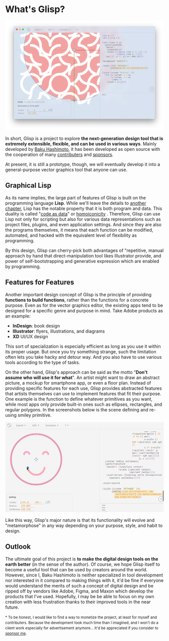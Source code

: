# What's Glisp?

![Screenshot](../_media/screenshot.png)

In short, Glisp is a project to explore **the next-generation design tool that is extremely extensible, flexible, and can be used in various ways**. Mainly developed by [Baku Hashimoto](https://baku89.com), it has been developed as open source with the cooperation of many [contributers](https://github.com/baku89/glisp/graphs/contributors) and [sponsors](https://github.com/sponsors/baku89?o=sd&sc=t).

At present, it is still a prototype, though, we will eventually develop it into a general-purpose vector graphics tool that anyone can use.

## Graphical Lisp

As its name implies, the large part of features of Glisp is built on the programming language **Lisp**. While we'll leave the details to [another chapter](why-lisp), Lisp has the notable property that it is both program and data. This duality is called "[code as data](https://en.wikipedia.org/wiki/Code_as_data)" or [homoiconicity](https://en.wikipedia.org/wiki/Homoiconicity) . Therefore, Glisp can use Lisp not only for scripting but also for various data representations such as project files, plugins, and even application settings. And since they are also the programs themselves, it means that each function can be modified, automated, and hacked with the equivalent level of flexibility as programming.

By this design, Glisp can cherry-pick both advantages of "repetitive, manual approach by hand that direct-manipulation tool likes Illustrator provide, and power of self-bootstrapping and generative expression which are enabled by programming.

## Features for Features

Another important design concept of Glisp is the principle of providing **functions to build functions**, rather than the functions for a concrete purpose. Even as for the vector graphics editor, the existing apps tend to be designed for a specific genre and purpose in mind. Take Adobe products as an example:

- **InDesign**: book design
- **Illustrator**: flyers, illustrations, and diagrams
- **XD** UI/UX design

This sort of specialization is especially efficient as long as you use it within its proper usage. But once you try something strange, such the limitation often lets you take hacky and detour way. And you also have to use various tools according to the type of tasks.

On the other hand, Glisp's approach can be said as the motto "**Don't assume who will use it for what**". An artist might want to draw an abstract picture, a mockup for smartphone app, or even a floor plan. Instead of providing specific features for each use, Glisp provides abstracted features that artists themselves can use to implement features that fit their purpose. One example is the function to define whatever primitives as you want, while most apps only provide built-in ones such as ellipses, rectangles, and regular polygons. In the screenshots below is the scene defining and re-using smiley primitive.

![Defines a smiley primitive](../_media/smikey-primitive.gif)

Like this way, Glisp's major nature is that its functionality will evolve and "metamorphose" in any way depending on your purpose, style, and habit to design.

## Outlook

The ultimate goal of this project is **to make the digital design tools on the earth better** (in the sense of the author). Of course, we hope Glisp itself to become a useful tool that can be used by creators around the world. However, since I, Baku Hashimoto is neither specialized in tool development nor interested in it compared to making things with it, it'd be fine if everyone would understand the merits of such a concept of digital design and be ripped off by vendors like Adobe, Figma, and Maxon which develop the products that I've used. Hopefully, I may be be able to focus on my own creation with less frustration thanks to their improved tools in the near future.

<small>\* To be honest, I would like to find a way to monetize the project, at least for myself and contributers. Because the development took much time than I imagined, and I won't do a client work especially for advertisement anymore... It'd be appreciated if you consider to [sponsor me](https://github.com/sponsors/baku89?o=sd&sc=t).</small>

